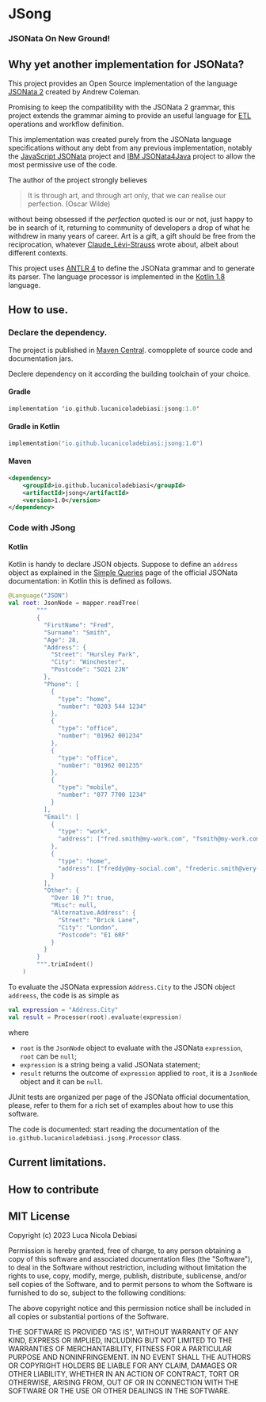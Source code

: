 #   JSong

### JSONata On New Ground!

## Why yet another implementation for JSONata?

This project provides an Open Source implementation of the language
[JSONata 2](https://jsonata.org)
created by Andrew Coleman.

Promising to keep the compatibility with the JSONata 2 grammar,
this project extends the grammar aiming to provide an useful language for 
[ETL](https://en.wikipedia.org/wiki/Extract,_transform,_load)
operations and workflow definition.

This implementation was created purely from the JSONata language specifications
without any debt from any previous implementation, notably the 
[JavaScript JSONata](https://github.com/jsonata-js/jsonata)
project and
[IBM JSONata4Java](https://github.com/IBM/JSONata4Java)
project to allow the most permissive use of the code.

The author of the project strongly believes

> It is through art, and through art only, that we can realise our perfection. (Oscar Wilde)

without being obsessed if the *perfection* quoted is our or not, just happy to be in search of it,
returning to community of developers a drop of what he withdrew in many years of career.
Art is a gift, a gift should be free from the reciprocation, whatever
[Claude_Lévi-Strauss](https://en.wikipedia.org/wiki/Claude_L%C3%A9vi-Strauss)
wrote about, albeit about different contexts.

This project uses
[ANTLR 4](https://www.antlr.org/)
to define the JSONata grammar and to generate its parser.
The language processor is implemented in the
[Kotlin 1.8](https://kotlinlang.org/)
language.

## How to use.

### Declare the dependency.

The project is published in
[Maven Central](https://central.sonatype.com/artifact/io.github.lucanicoladebiasi/jsong/1.0).
comopplete of source code and documentation jars.

Declere dependency on it according the building toolchain of your choice. 

#### Gradle

```kotlin
implementation 'io.github.lucanicoladebiasi:jsong:1.0'
```

#### Gradle in Kotlin

```kotlin
implementation("io.github.lucanicoladebiasi:jsong:1.0")
```

#### Maven

```xml
<dependency>
    <groupId>io.github.lucanicoladebiasi</groupId>
    <artifactId>jsong</artifactId>
    <version>1.0</version>
</dependency>
```

### Code with JSong

#### Kotlin

Kotlin is handy to declare JSON objects.
Suppose  to define an `address` object as explained in the [Simple Queries](https://docs.jsonata.org/simple) page
of the official JSONata documentation: in Kotlin this is defined as follows.

```kotlin
@Language("JSON")
val root: JsonNode = mapper.readTree(
        """
        {
          "FirstName": "Fred",
          "Surname": "Smith",
          "Age": 28,
          "Address": {
            "Street": "Hursley Park",
            "City": "Winchester",
            "Postcode": "SO21 2JN"
          },
          "Phone": [
            {
              "type": "home",
              "number": "0203 544 1234"
            },
            {
              "type": "office",
              "number": "01962 001234"
            },
            {
              "type": "office",
              "number": "01962 001235"
            },
            {
              "type": "mobile",
              "number": "077 7700 1234"
            }
          ],
          "Email": [
            {
              "type": "work",
              "address": ["fred.smith@my-work.com", "fsmith@my-work.com"]
            },
            {
              "type": "home",
              "address": ["freddy@my-social.com", "frederic.smith@very-serious.com"]
            }
          ],
          "Other": {
            "Over 18 ?": true,
            "Misc": null,
            "Alternative.Address": {
              "Street": "Brick Lane",
              "City": "London",
              "Postcode": "E1 6RF"
            }
          }
        }
        """.trimIndent()
    )
```

To evaluate the JSONata expression `Address.City` to the JSON object `addreess`, the code is as simple as

```kotlin
val expression = "Address.City" 
val result = Processor(root).evaluate(expression)
```

where

* `root` is the `JsonNode` object to evaluate with the JSONata `expression`, `root` can be `null`;
* `expression` is a string being a valid JSONata statement;
* `result` returns the outcome of `expression` applied to `root`, 
   it is a `JsonNode` object and it can be `null`.

JUnit tests are organized per page of the JSONata official documentation,
please, refer to them for a rich set of examples about how to use this software.

The code is documented: start reading the documentation of the `io.github.lucanicoladebiasi.jsong.Processor` class.

## Current limitations.

## How to contribute

##  MIT License

Copyright (c) 2023 Luca Nicola Debiasi

Permission is hereby granted, free of charge, to any person obtaining
a copy of this software and associated documentation files (the
"Software"), to deal in the Software without restriction, including
without limitation the rights to use, copy, modify, merge, publish,
distribute, sublicense, and/or sell copies of the Software, and to
permit persons to whom the Software is furnished to do so, subject to
the following conditions:

The above copyright notice and this permission notice shall be
included in all copies or substantial portions of the Software.

THE SOFTWARE IS PROVIDED "AS IS", WITHOUT WARRANTY OF ANY KIND,
EXPRESS OR IMPLIED, INCLUDING BUT NOT LIMITED TO THE WARRANTIES OF
MERCHANTABILITY, FITNESS FOR A PARTICULAR PURPOSE AND
NONINFRINGEMENT. IN NO EVENT SHALL THE AUTHORS OR COPYRIGHT HOLDERS BE
LIABLE FOR ANY CLAIM, DAMAGES OR OTHER LIABILITY, WHETHER IN AN ACTION
OF CONTRACT, TORT OR OTHERWISE, ARISING FROM, OUT OF OR IN CONNECTION
WITH THE SOFTWARE OR THE USE OR OTHER DEALINGS IN THE SOFTWARE.


